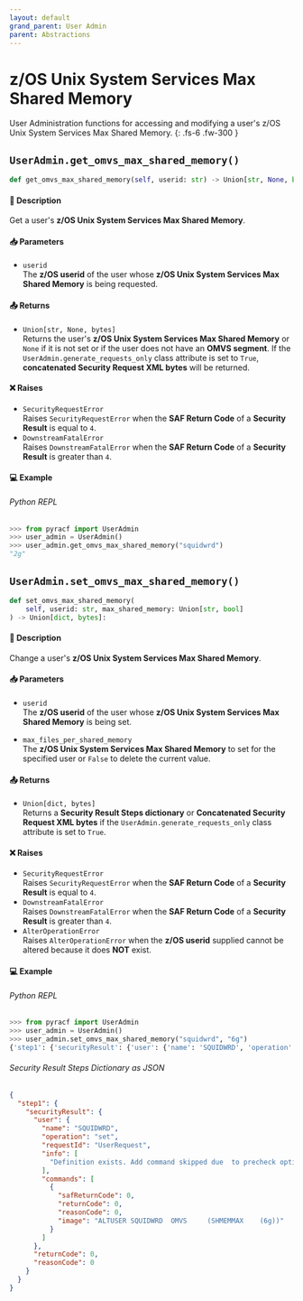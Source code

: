 ```yaml
---
layout: default
grand_parent: User Admin
parent: Abstractions
---
```


# z/OS Unix System Services Max Shared Memory

User Administration functions for accessing and modifying a user's z/OS Unix System Services Max Shared Memory. 
{: .fs-6 .fw-300 }

## `UserAdmin.get_omvs_max_shared_memory()`

```python
def get_omvs_max_shared_memory(self, userid: str) -> Union[str, None, bytes]:
```

#### 📄 Description

Get a user's **z/OS Unix System Services Max Shared Memory**.

#### 📥 Parameters
* `userid`<br>
  The **z/OS userid** of the user whose **z/OS Unix System Services Max Shared Memory** is being requested.

#### 📤 Returns
* `Union[str, None, bytes]`<br>
  Returns the user's **z/OS Unix System Services Max Shared Memory** or `None` if it is not set or if the user does not have an **OMVS segment**. If the `UserAdmin.generate_requests_only` class attribute is set to `True`, **concatenated Security Request XML bytes** will be returned.

#### ❌ Raises
* `SecurityRequestError`<br>
  Raises `SecurityRequestError` when the **SAF Return Code** of a **Security Result** is equal to `4`.
* `DownstreamFatalError`<br>
  Raises `DownstreamFatalError` when the **SAF Return Code** of a **Security Result** is greater than `4`.

#### 💻 Example

###### Python REPL
```python
>>> from pyracf import UserAdmin
>>> user_admin = UserAdmin()
>>> user_admin.get_omvs_max_shared_memory("squidwrd")
"2g"
```

## `UserAdmin.set_omvs_max_shared_memory()`

```python
def set_omvs_max_shared_memory(
    self, userid: str, max_shared_memory: Union[str, bool]
) -> Union[dict, bytes]:
```

#### 📄 Description

Change a user's **z/OS Unix System Services Max Shared Memory**.

#### 📥 Parameters
* `userid`<br>
  The **z/OS userid** of the user whose **z/OS Unix System Services Max Shared Memory** is being set.

* `max_files_per_shared_memory`<br>
  The **z/OS Unix System Services Max Shared Memory** to set for the specified user or `False` to delete the current value.

#### 📤 Returns
* `Union[dict, bytes]`<br>
  Returns a **Security Result Steps dictionary** or **Concatenated Security Request XML bytes** if the `UserAdmin.generate_requests_only` class attribute is set to `True`.

#### ❌ Raises
* `SecurityRequestError`<br>
  Raises `SecurityRequestError` when the **SAF Return Code** of a **Security Result** is equal to `4`.
* `DownstreamFatalError`<br>
  Raises `DownstreamFatalError` when the **SAF Return Code** of a **Security Result** is greater than `4`.
* `AlterOperationError`<br>
  Raises `AlterOperationError` when the **z/OS userid** supplied cannot be altered because it does **NOT** exist.

#### 💻 Example

###### Python REPL
```python
>>> from pyracf import UserAdmin
>>> user_admin = UserAdmin()
>>> user_admin.set_omvs_max_shared_memory("squidwrd", "6g")
{'step1': {'securityResult': {'user': {'name': 'SQUIDWRD', 'operation': 'set', 'requestId': 'UserRequest', 'info': ['Definition exists. Add command skipped due  to precheck option'], 'commands': [{'safReturnCode': 0, 'returnCode': 0, 'reasonCode': 0, 'image': 'ALTUSER SQUIDWRD  OMVS     (SHMEMMAX    (6g))'}]}, 'returnCode': 0, 'reasonCode': 0, 'runningUserid': 'testuser'}}}
```

###### Security Result Steps Dictionary as JSON
```json
{
  "step1": {
    "securityResult": {
      "user": {
        "name": "SQUIDWRD",
        "operation": "set",
        "requestId": "UserRequest",
        "info": [
          "Definition exists. Add command skipped due  to precheck option"
        ],
        "commands": [
          {
            "safReturnCode": 0,
            "returnCode": 0,
            "reasonCode": 0,
            "image": "ALTUSER SQUIDWRD  OMVS     (SHMEMMAX    (6g))"
          }
        ]
      },
      "returnCode": 0,
      "reasonCode": 0
    }
  }
}
```